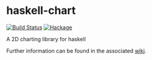 haskell-chart
=============

[![Build Status](https://travis-ci.org/timbod7/haskell-chart.svg?branch=master)](https://travis-ci.org/timbod7/haskell-chart)
[![Hackage](https://img.shields.io/hackage/v/Chart.svg)](http://hackage.haskell.org/package/Chart)

A 2D charting library for haskell

Further information can be found in the associated [wiki](https://github.com/timbod7/haskell-chart/wiki).
